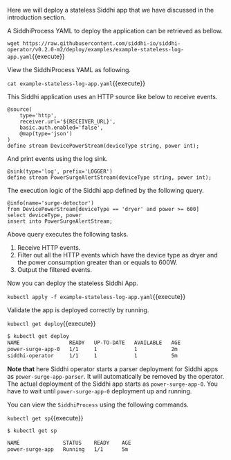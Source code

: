 Here we will deploy a stateless Siddhi app that we have discussed in the introduction section.

A SiddhiProcess YAML to deploy the application can be retrieved as bellow.

`wget https://raw.githubusercontent.com/siddhi-io/siddhi-operator/v0.2.0-m2/deploy/examples/example-stateless-log-app.yaml`{{execute}}

View the SiddhiProcess YAML as following.

`cat example-stateless-log-app.yaml`{{execute}}

This Siddhi application uses an HTTP source like below to receive events.

```programming
@source(
    type='http',
    receiver.url='${RECEIVER_URL}',
    basic.auth.enabled='false',
    @map(type='json')
)
define stream DevicePowerStream(deviceType string, power int);
```

And print events using the log sink.

```programming
@sink(type='log', prefix='LOGGER')  
define stream PowerSurgeAlertStream(deviceType string, power int);
```

The execution logic of the Siddhi app defined by the following query.

```programming
@info(name='surge-detector')  
from DevicePowerStream[deviceType == 'dryer' and power >= 600] 
select deviceType, power  
insert into PowerSurgeAlertStream;
```

Above query executes the following tasks.
1. Receive HTTP events.
1. Filter out all the HTTP events which have the device type as dryer and the power consumption greater than or equals to 600W.
1. Output the filtered events.

Now you can deploy the stateless Siddhi App.

`kubectl apply -f example-stateless-log-app.yaml`{{execute}}


Validate the app is deployed correctly by running.

`kubectl get deploy`{{execute}}

```sh
$ kubectl get deploy
NAME                READY   UP-TO-DATE   AVAILABLE   AGE
power-surge-app-0   1/1     1            1           2m
siddhi-operator     1/1     1            1           5m
```

**Note that** here Siddhi operator starts a parser deployment for Siddhi apps as `power-surge-app-parser`. It will automatically be removed by the operator. The actual deployment of the Siddhi app starts as `power-surge-app-0`. You have to wait until `power-surge-app-0` deployment up and running.


You can view the `SiddhiProcess` using the following commands.

`kubectl get sp`{{execute}}

```sh
$ kubectl get sp

NAME              STATUS    READY    AGE
power-surge-app   Running   1/1      5m
```

